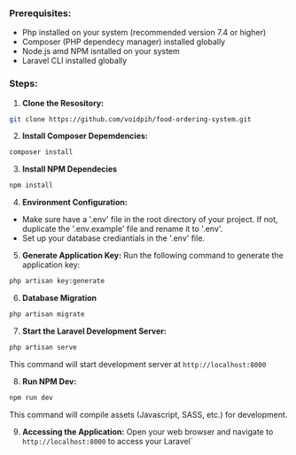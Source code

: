 ### Prerequisites:

-   Php installed on your system (recommended version 7.4 or higher)
-   Composer (PHP dependecy manager) installed globally
-   Node.js amd NPM isntalled on your system
-   Laravel CLI installed globally

### Steps:

1. **Clone the Resository:**

```bash
git clone https://github.com/voidpih/food-ordering-system.git
```

2. **Install Composer Depemdencies:**

```bash
composer install
```

3. **Install NPM Dependecies**

```bash
npm install
```

4. **Environment Configuration:**

-   Make sure have a '.env' file in the root directory of your project. If not, duplicate the '.env.example' file and rename it to '.env'.
-   Set up your database crediantials in the '.env' file.

5. **Generate Application Key:**
   Run the following command to generate the application key:

```bash
php artisan key:generate
```

6. **Database Migration**

```bash
php artisan migrate
```

7. **Start the Laravel Development Server:**

```bash
php artisan serve
```

This command will start development server at `http://localhost:8000`

8. **Run NPM Dev:**

```bash
npm run dev
```

This command will compile assets (Javascript, SASS, etc.) for development.

9. **Accessing the Application:**
Open your web browser and navigate to `http://localhost:8000` to access your Laravel`
